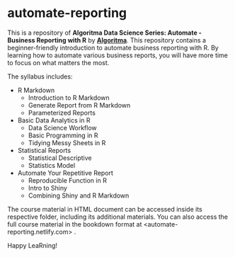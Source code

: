 # automate-reporting

This is a repository of **Algoritma Data Science Series: Automate - Business Reporting with R** by [**Algoritma**](algorit.ma). 
This repository contains a beginner-friendly introduction to automate business reporting with R. 
By learning how to automate various business reports, you will have more time to focus on what matters the most.

The syllabus includes:

* R Markdown 
  + Introduction to R Markdown
  + Generate Report from R Markdown
  + Parameterized Reports
* Basic Data Analytics in R
  + Data Science Workflow
  + Basic Programming in R
  + Tidying Messy Sheets in R
* Statistical Reports
  + Statistical Descriptive
  + Statistics Model
* Automate Your Repetitive Report
  + Reproducible Function in R
  + Intro to Shiny
  + Combining Shiny and R Markdown
  
The course material in HTML document can be accessed inside its respective folder, including its additional materials. 
You can also access the full course material in the bookdown format at <automate-reporting.netlify.com> .

Happy LeaRning!
